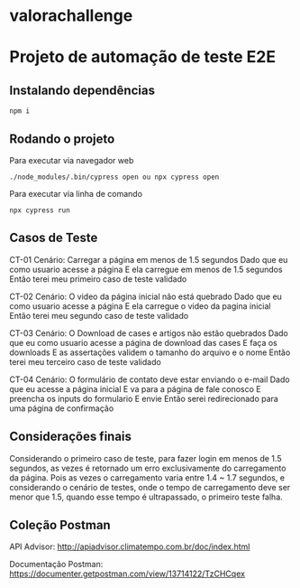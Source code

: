 # valorachallenge

# Projeto de automação de teste E2E

## Instalando dependências
```
npm i
```
## Rodando o projeto
Para executar via navegador web
```
./node_modules/.bin/cypress open ou npx cypress open
```
Para executar via linha de comando 
```
npx cypress run
```


## Casos de Teste
CT-01
Cenário: Carregar a página em menos de 1.5 segundos
Dado que eu como usuario acesse a página 
E ela carregue em menos de 1.5 segundos
Então terei meu primeiro caso de teste validado

CT-02
Cenário: O video da página inicial não está quebrado
Dado que eu como usuario acesse a página
E ela carregue o video da pagina inicial
Então terei meu segundo caso de teste validado

CT-03
Cenário: O Download de cases e artigos não estão quebrados
Dado que eu como usuario acesse a página de download das cases
E faça os downloads
E as assertações validem o tamanho do arquivo e o nome
Então terei meu terceiro caso de teste validado

CT-04
Cenário: O formulário de contato deve estar enviando o e-mail
Dado que eu acesse a página inicial
E va para a página de fale conosco
E preencha os inputs do formulario
E envie
Então serei redirecionado para uma página de confirmação 

## Considerações finais
Considerando o primeiro caso de teste, para fazer login em menos de 1.5 segundos, as vezes é retornado um erro exclusivamente do carregamento da página.
Pois as vezes o carregamento varia entre 1.4 ~ 1.7 segundos, e considerando o cenário de testes, onde o tempo de carregamento deve ser menor que 1.5, quando esse tempo é ultrapassado,
o primeiro teste falha.

## Coleção Postman
API Advisor: http://apiadvisor.climatempo.com.br/doc/index.html

Documentação Postman: https://documenter.getpostman.com/view/13714122/TzCHCqex
